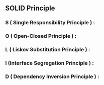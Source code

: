 ## SOLID Principle
### S ( Single Responsibility Principle ) :

### O ( Open-Closed Principle ) :

### L ( Liskov Substitution Principle ) :

### I (Interface Segregation Principle ) :

### D ( Dependency Inversion Principle ) :
